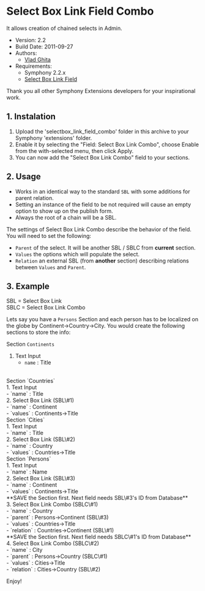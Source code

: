 Select Box Link Field Combo 
===========================

It allows creation of chained selects in Admin.

* Version: 2.2
* Build Date: 2011-09-27
* Authors:
	- [Vlad Ghita](http://www.xanderadvertising.com)
* Requirements:
	- Symphony 2.2.x
	- [Select Box Link Field](https://github.com/symphonycms/selectbox_link_field)

Thank you all other Symphony Extensions developers for your inspirational work.



## 1. Instalation ##

1. Upload the 'selectbox_link_field_combo' folder in this archive to your Symphony 'extensions' folder.
2. Enable it by selecting the "Field: Select Box Link Combo", choose Enable from the with-selected menu, then click Apply.
3. You can now add the "Select Box Link Combo" field to your sections.




## 2. Usage ##

- Works in an identical way to the standard `SBL` with some additions for parent relation.
- Setting an instance of the field to be not required will cause an empty option to show up on the publish form.
- Always the root of a chain will be a SBL.

The settings of Select Box Link Combo describe the behavior of the field. You will need to set the following:

- `Parent` of the select. It will be another SBL / SBLC from **current** section.
- `Values` the options which will populate the select.
- `Relation` an external SBL (from **another** section) describing relations between `Values` and `Parent`.



## 3. Example ##

SBL = Select Box Link<br />
SBLC = Select Box Link Combo

Lets say you have a `Persons` Section and each person has to be localized on the globe by Continent->Country->City. You would create the following sections to store the info:


Section `Continents`<br />
1. Text Input<br />
	- `name` : Title


<br />
Section `Countries`<br />
1. Text Input<br />
	- `name` : Title<br />
2. Select Box Link (SBL\#1)<br />
	- `name` : Continent<br />
	- `values` : Continents->Title


<br />
Section `Cities`<br />
1. Text Input<br />
	- `name` : Title<br />
2. Select Box Link (SBL\#2)<br />
	- `name` : Country<br />
	- `values` : Countries->Title


<br />
Section `Persons`<br />
1. Text Input<br />
	- `name` : Name<br />
2. Select Box Link (SBL\#3)<br />
	- `name` : Continent<br />
	- `values` : Continents->Title<br />
**SAVE the Section first. Next field needs SBL\#3's ID from Database**<br />
3. Select Box Link Combo (SBLC\#1)<br />
	- `name` : Country<br />
	- `parent` : Persons->Continent (SBL\#3)<br />
	- `values` : Countries->Title<br />
	- `relation` : Countries->Continent (SBL\#1)<br />
**SAVE the Section first. Next field needs SBLC\#1's ID from Database**<br />
4. Select Box Link Combo (SBLC\#2)<br />
	- `name` : City<br />
	- `parent` : Persons->Country (SBLC\#1)<br />
	- `values` : Cities->Title<br />
	- `relation` : Cities->Country (SBL\#2)

Enjoy!

